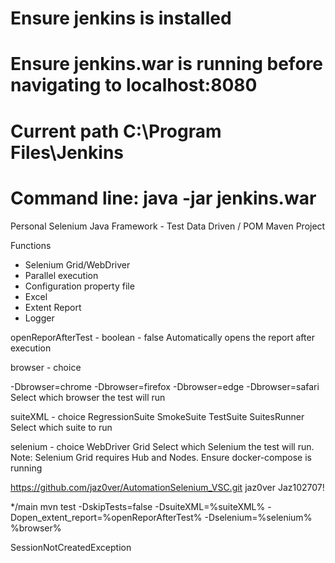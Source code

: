 # Ensure jenkins is installed
# Ensure jenkins.war is running before navigating to localhost:8080
# Current path C:\Program Files\Jenkins
# Command line: java -jar jenkins.war 

Personal Selenium Java Framework - Test Data Driven / POM
Maven Project

Functions
 * Selenium Grid/WebDriver
 * Parallel execution
 * Configuration property file
 * Excel
 * Extent Report
 * Logger

openReporAfterTest - boolean - false
Automatically opens the report after execution

browser - choice

-Dbrowser=chrome
-Dbrowser=firefox
-Dbrowser=edge
-Dbrowser=safari
Select which browser the test will run

suiteXML - choice
RegressionSuite
SmokeSuite
TestSuite
SuitesRunner
Select which suite to run

selenium - choice
WebDriver
Grid
Select which Selenium the test will run.
Note: Selenium Grid requires Hub and Nodes. Ensure docker-compose is running

https://github.com/jaz0ver/AutomationSelenium_VSC.git
jaz0ver
Jaz102707!

*/main
mvn test -DskipTests=false -DsuiteXML=%suiteXML% -Dopen_extent_report=%openReporAfterTest% -Dselenium=%selenium% %browser%

SessionNotCreatedException